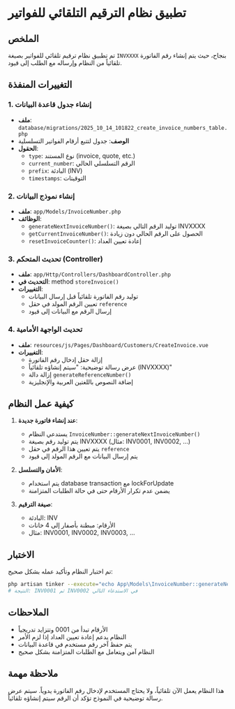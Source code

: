 # تطبيق نظام الترقيم التلقائي للفواتير

## الملخص
تم تطبيق نظام ترقيم تلقائي للفواتير بصيغة `INVXXXX` بنجاح، حيث يتم إنشاء رقم الفاتورة تلقائياً من النظام وإرساله مع الطلب إلى قيود.

## التغييرات المنفذة

### 1. إنشاء جدول قاعدة البيانات
- **ملف**: `database/migrations/2025_10_14_101822_create_invoice_numbers_table.php`
- **الوصف**: جدول لتتبع أرقام الفواتير التسلسلية
- **الحقول**:
  - `type`: نوع المستند (invoice, quote, etc.)
  - `current_number`: الرقم التسلسلي الحالي
  - `prefix`: البادئة (INV)
  - `timestamps`: التوقيتات

### 2. إنشاء نموذج البيانات
- **ملف**: `app/Models/InvoiceNumber.php`
- **الوظائف**:
  - `generateNextInvoiceNumber()`: توليد الرقم التالي بصيغة INVXXXX
  - `getCurrentInvoiceNumber()`: الحصول على الرقم الحالي دون زيادة
  - `resetInvoiceCounter()`: إعادة تعيين العداد

### 3. تحديث المتحكم (Controller)
- **ملف**: `app/Http/Controllers/DashboardController.php`
- **التحديث في**: method `storeInvoice()`
- **التغييرات**:
  - توليد رقم الفاتورة تلقائياً قبل إرسال البيانات
  - تعيين الرقم المولد في حقل `reference`
  - إرسال الرقم مع البيانات إلى قيود

### 4. تحديث الواجهة الأمامية
- **ملف**: `resources/js/Pages/Dashboard/Customers/CreateInvoice.vue`
- **التغييرات**:
  - إزالة حقل إدخال رقم الفاتورة
  - عرض رسالة توضيحية: "سيتم إنشاؤه تلقائياً (INVXXXX)"
  - إزالة دالة `generateReferenceNumber()`
  - إضافة النصوص باللغتين العربية والإنجليزية

## كيفية عمل النظام

1. **عند إنشاء فاتورة جديدة**:
   - يستدعي النظام `InvoiceNumber::generateNextInvoiceNumber()`
   - يتم توليد رقم بصيغة INVXXXX (مثال: INV0001, INV0002, ...)
   - يتم تعيين هذا الرقم في حقل `reference`
   - يتم إرسال البيانات مع الرقم المولد إلى قيود

2. **الأمان والتسلسل**:
   - يتم استخدام database transaction مع lockForUpdate
   - يضمن عدم تكرار الأرقام حتى في حالة الطلبات المتزامنة

3. **صيغة الترقيم**:
   - البادئة: INV
   - الأرقام: مبطنة بأصفار إلى 4 خانات
   - مثال: INV0001, INV0002, INV0003, ...

## الاختبار
تم اختبار النظام وتأكيد عمله بشكل صحيح:
```bash
php artisan tinker --execute="echo App\Models\InvoiceNumber::generateNextInvoiceNumber();"
# النتيجة: INV0001 ثم INV0002 في الاستدعاء التالي
```

## الملاحظات
- الأرقام تبدأ من 0001 وتتزايد تدريجياً
- النظام يدعم إعادة تعيين العداد إذا لزم الأمر
- يتم حفظ آخر رقم مستخدم في قاعدة البيانات
- النظام آمن ويتعامل مع الطلبات المتزامنة بشكل صحيح

## ملاحظة مهمة
هذا النظام يعمل الآن تلقائياً، ولا يحتاج المستخدم لإدخال رقم الفاتورة يدوياً. سيتم عرض رسالة توضيحية في النموذج تؤكد أن الرقم سيتم إنشاؤه تلقائياً.
